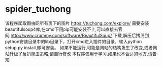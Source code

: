 # spider_tuchong

该程序爬取图虫网所有页下的图片 https://tuchong.com/explore/
需要安装beautifulsoup4库,在cmd下用pip可能安装不上,可以直接去官网:http://www.crummy.com/software/BeautifulSoup/ 下载,解压后拷贝到python安装目录中的lib目录下，打开cmd进入插件的目录，输入python setup.py install,即可安装。
如果不能运行,可能是网站的结构发生了改变,或者网站升级了反扒爬虫策略,请自行修改
本程序仅用于学习,如果也不合适的地方,请告知